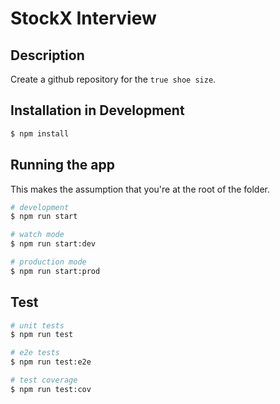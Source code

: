 # StockX Interview

## Description

Create a github repository for the `true shoe size`.

## Installation in Development

```bash
$ npm install
```

## Running the app

This makes the assumption that you're at the root of the folder.

```bash
# development
$ npm run start

# watch mode
$ npm run start:dev

# production mode
$ npm run start:prod
```

## Test

```bash
# unit tests
$ npm run test

# e2e tests
$ npm run test:e2e

# test coverage
$ npm run test:cov
```
